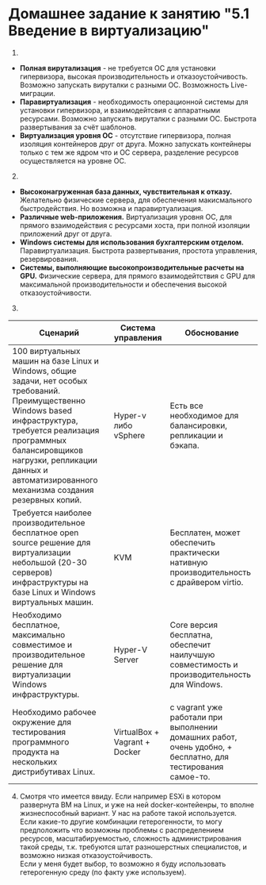 # Домашнее задание к занятию "5.1 Введение в виртуализацию"  
  
1.  
 - **Полная вирутализация** - не требуется ОС для установки гипервизора, высокая производительность и отказоустойчивость. Возможно запускать вируталки с разными ОС.  Возможность Live-миграции.  
 - **Паравиртуализация** - необходимость операционной системы для установки гипервизора, и взаимодейтсвия с аппаратными ресурсами. Возможно запускать вируталки с разными ОС. Быстрота развертывания за счёт шаблонов.  
 - **Виртуализация уровня ОС** - отсутствие гипервизора, полная изоляция контейнеров друг от друга. Можно запускать контейнеры только с тем же ядром что и ОС сервера, разделение ресурсов осуществляется на уровне ОС.
   
2. 
 - **Высоконагруженная база данных, чувствительная к отказу.** Желательно физические сервера, для обеспечения макисмального быстродействия. Но возможна и паравиртуализация.  
 - **Различные web-приложения.** Виртуализация уровня ОС, для прямого взаимодействия с ресурсами хоста, при полной изоляции приложений друг от друга.  
 - **Windows системы для использования бухгалтерским отделом.** Паравиртуализация. Быстрота развертывания, простота управления, резервирования.  
 - **Системы, выполняющие высокопроизводительные расчеты на GPU.** Физические сервера, для прямого взаимодейтствия с GPU для максимальной производительности и обеспечения высокой отказоустойчивости.

3.  
| Сценарий  | Система управления | Обоснование |
| ------------- | ------------- | ------------- |
| 100 виртуальных машин на базе Linux и Windows, общие задачи, нет особых требований. Преимущественно Windows based инфраструктура, требуется реализация программных балансировщиков нагрузки, репликации данных и автоматизированного механизма создания резервных копий. | Hyper-v либо vSphere | Есть все необходимое для балансировки, репликации и бэкапа. |
| Требуется наиболее производительное бесплатное open source решение для виртуализации небольшой (20-30 серверов) инфраструктуры на базе Linux и Windows виртуальных машин. | KVM | Бесплатен, может обеспечить практически нативную производительность с драйвером virtio. |
| Необходимо бесплатное, максимально совместимое и производительное решение для виртуализации Windows инфраструктуры. | Hyper-V Server | Core версия бесплатна, обеспечит наилучшую совместимость и производительность для Windows. |
| Необходимо рабочее окружение для тестирования программного продукта на нескольких дистрибутивах Linux. | VirtualBox + Vagrant + Docker  | с vagrant уже работали при выполнении домашних работ, очень удобно, + бесплатно, для тестирования самое-то. |

4. Смотря что имеется ввиду. Если например ESXi в котором развернута ВМ на Linux, и уже на ней docker-контейенры, то вполне жизнеспособный вариант. У нас на работе такой используется.  
Если какие-то другие комбинации гетерогенности, то могу предположить что возможны проблемы с распределением ресурсов, масштабируемостью, сложность администрирования такой среды, т.к. требуются штат разношерстных специалистов, и возможно низкая отказоустойчивость.  
Если у меня будет выбор, то возможно я буду использовать гетерогенную среду (по факту уже используем).
